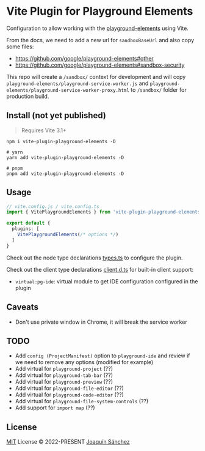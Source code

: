 # Vite Plugin for Playground Elements

Configuration to allow working with the [playground-elements](https://github.com/google/playground-elements) using Vite.

From the docs, we need to add a new url for `sandboxBaseUrl` and also copy some files:
- https://github.com/google/playground-elements#other
- https://github.com/google/playground-elements#sandbox-security

This repo will create a `/sandbox/` context for development and will copy `playground-elements/playground-service-worker.js` and `playground-elements/playground-service-worker-proxy.html` to `/sandbox/` folder for production build.

## Install (not yet published)

> Requires Vite 3.1+

```shell
npm i vite-plugin-playground-elements -D

# yarn
yarn add vite-plugin-playground-elements -D

# pnpm
pnpm add vite-plugin-playground-elements -D
```

## Usage

```ts
// vite.config.js / vite.config.ts
import { VitePlaygroundElements } from 'vite-plugin-playground-elements'

export default {
  plugins: [
    VitePlaygroundElements(/* options */)
  ]
}
```

Check out the node type declarations [types.ts](./src/types.ts) to configure the plugin.

Check out the client type declarations [client.d.ts](./client.d.ts) for built-in client support:
- `virtual:pg-ide`: virtual module to get IDE configuration configured in the plugin

## Caveats

- Don't use private window in Chrome, it will break the service worker

## TODO

- Add `config (ProjectManifest)` option to `playground-ide` and review if we need to remove any options (modified for example)
- Add virtual for `playground-project` (??)
- Add virtual for `playground-tab-bar` (??)
- Add virtual for `playground-preview` (??)
- Add virtual for `playground-file-editor` (??)
- Add virtual for `playground-code-editor` (??)
- Add virtual for `playground-file-system-controls` (??)
- Add support for `import map` (??)

## License

[MIT](./LICENSE) License &copy; 2022-PRESENT [Joaquín Sánchez](https://github.com/userquin)
